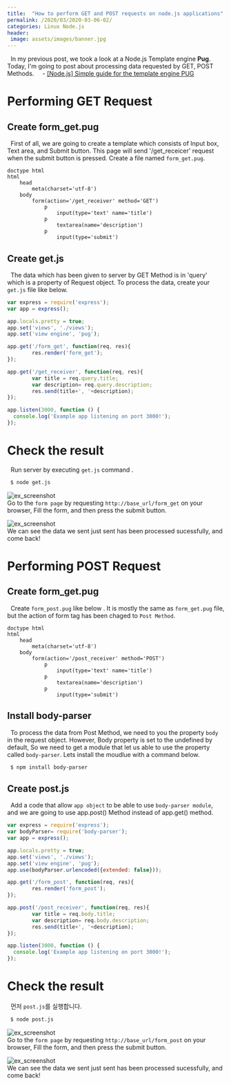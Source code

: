 ```yaml
---
title:  "How to perform GET and POST requests on node.js applications"
permalink: /2020/03/2020-03-06-02/
categories: Linux Node.js
header:
 image: assets/images/banner.jpg
---
```

&nbsp; In my previous post, we took a look at a Node.js Template engine **Pug**. Today, I'm going to post about processing data requested by GET, POST Methods.
&nbsp; &nbsp; - [[Node.js] Simple guide for the template engine PUG](https://jerry901.github.io/2020/03/2020-03-06-01/)  

# Performing GET Request

## Create form_get.pug 
&nbsp; First of all, we are going to create a template which consists of Input box, Text area, and Submit button. This page will send '/get_receicer' request when the submit button is pressed. Create a file named ```form_get.pug```. 
```
doctype html
html
    head
        meta(charset='utf-8')
    body
        form(action='/get_receiver' method='GET')
            p
                input(type='text' name='title')
            p
                textarea(name='description')
            p
                input(type='submit')
```

## Create get.js 
&nbsp; The data which has been given to server by GET Method is in 'query' which is a property of Request object. To process the data, create your ```get.js``` file like below.

```js
var express = require('express');
var app = express();

app.locals.pretty = true;
app.set('views', './views');
app.set('view engine', 'pug');

app.get('/form_get', function(req, res){ 
        res.render('form_get'); 
});

app.get('/get_receiver', function(req, res){ 
        var title = req.query.title; 
        var description= req.query.description;
        res.send(title+', '+description);
});

app.listen(3000, function () {
  console.log('Example app listening on port 3000!');
});
```

# Check the result 
&nbsp; Run server by executing ```get.js``` command .  
```bash
 $ node get.js
```  

![ex_screenshot](/assets/images/2020-03-04/2020-03-06-02-get-req.png)  
Go to the ```form page``` by requesting ```http://base_url/form_get``` on your browser, Fill the form, and then press the submit button.
  
    
![ex_screenshot](/assets/images/2020-03-04/2020-03-06-02-get-res.png)  
We can see the data we sent just sent has been processed sucessfully, and come back!


# Performing POST Request

## Create form_get.pug 
&nbsp; Create ```form_post.pug``` like below . It is mostly the same as ```form_get.pug``` file, but the action of form tag has been chaged to ```Post Method```.
```
doctype html
html
    head
        meta(charset='utf-8')
    body
        form(action='/post_receiver' method='POST')
            p
                input(type='text' name='title')
            p
                textarea(name='description')
            p
                input(type='submit')
```
## Install body-parser
&nbsp; To process the data from Post Method, we need to you the property  ```body``` in the request object. However, Body property is set to the undefined by default, So we need to get a module that let us able to use the property called ```body-parser```. Lets install the moudlue with a command below.
```bash
 $ npm install body-parser
```
## Create post.js
&nbsp; Add a code that allow ```app object``` to be able to use ```body-parser module```, and we are going to use app.post() Method instead of app.get() method.
```js
var express = require('express');
var bodyParser= require('body-parser');
var app = express();

app.locals.pretty = true;
app.set('views', './views');
app.set('view engine', 'pug');
app.use(bodyParser.urlencoded({extended: false}));

app.get('/form_post', function(req, res){
        res.render('form_post');
});

app.post('/post_receiver', function(req, res){
        var title = req.body.title;
        var description= req.body.description;
        res.send(title+', '+description);
});

app.listen(3000, function () {
  console.log('Example app listening on port 3000!');
});
```

# Check the result 
&nbsp; 먼저 ```post.js```를 실행합니다.  
```bash
 $ node post.js
```  
![ex_screenshot](/assets/images/2020-03-04/2020-03-06-02-post-req.png)  
Go to the ```form page``` by requesting ```http://base_url/form_post``` on your browser, Fill the form, and then press the submit button.
  
    
![ex_screenshot](/assets/images/2020-03-04/2020-03-06-02-post-res.png)  
We can see the data we sent just sent has been processed sucessfully, and come back!
